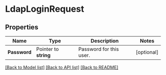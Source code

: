 # LdapLoginRequest


## Properties

Name | Type | Description | Notes
------------ | ------------- | ------------- | -------------
**Password** | Pointer to **string** | Password for this user. | [optional] 





[[Back to Model list]](../README.md#documentation-for-models) [[Back to API list]](../README.md#documentation-for-api-endpoints) [[Back to README]](../README.md)


